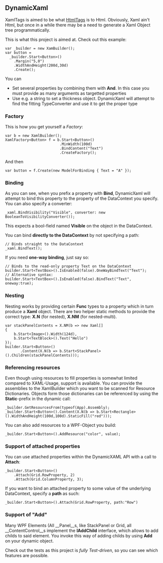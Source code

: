 ## DynamicXaml

XamlTags is aimed to be what [HtmlTags][1] is to Html. Obviously, Xaml ain't Html, but
once in a while there may be a need to generate a Xaml Object tree programmatically. 

This is what this project is aimed at. Check out this example:

    var _builder = new XamBuilder();
    var button = 
      _builder.Start<Button>()
        .Margin("5,0")
        .WidthAndHeight(200d,30d)
        .Create();

You can

* Set several properties by combining them with __And__. In this case you must provide as many arguments as targetted properties
* Use e.g. a string to set a thickness object. DynamicXaml will attempt to find the fitting TypeConverter and use it to get the proper type

### Factory

This is how you get yourself a _Factory_:

    var b = new XamlBuilder();
    XamlFactory<Button> f = b.Start<Button>()
                             .MinWidth(100d)
                             .BindContent("Text")
                             .CreateFactory();
And then

`var button = f.Create(new ModelForBinding { Text = "A" });`

### Binding

As you can see, when you prefix a property with __Bind__, DynamicXaml will attempt to bind this property to the property of the DataContext you specify. You can also specify a converter:

`_xaml.BindVisibility("Visible", converter: new BooleanToVisibilityConverter());`

This expects a bool-field named __Visible__ on the object in the DataContext.

You can bind __directly to the DataContext__ by not specifying a path:

    // Binds straight to the DataContext
    _xaml.BindText();

If you need __one-way binding__, just say so:

    // Binds to the read-only property Text on the DataContext
    builder.Start<TextBox>().IsEnabled(false).OneWayBindText("Text");
    // Alternative syntax:
    builder.Start<TextBox>().IsEnabled(false).BindText("Text", oneway:true);
    
### Nesting

Nesting works by providing certain __Func__ types to a property which in turn produce a __Xaml__ object. There are two helper static methods to provide the correct type: __X.N__ (for nested), __X.NM__ (for nested-multi).

    var stackPanelContents = X.NM(b => new Xaml[]
    {
        b.Start<Image>().Width(124d),
        b.Start<TextBlock>().Text("Hello")
    });
    builder.Start<Button>()
           .Content(X.N(b => b.Start<StackPanel>().Children(stackPanelContents)));

### Referencing resources

Even though using resources to fill properties is somewhat limited compared to XAML-Usage, support is available. You can provide the assemblies to the XamlBuilder which you want to be scanned for Resource Dictionaries. Objects form those dictionaries can be referenced by using the __Static__-prefix in the dynamic call:

    _builder.GetResourcesFrom(typeof(App).Assembly);
    _builder.Start<Button>().Content(X.N(b => b.Start<Rectangle>().WidthAndHeight(100d,100d).StaticFill("red")));
    
You can also add resources to a WPF-Object you build:

    _builder.Start<Button>().AddResource("color", value);

### Support of attached properties

You can use attached properties within the DynamicXAML API with a call to __Attach__:

    _builder.Start<Button>()
        .Attach(Grid.RowProperty, 2)
        .Attach(Grid.ColumnProperty, 3);

If you want to bind an attached property to some value of the underlying DataContext, specify a __path__ as such:

`_builder.Start<Button>().Attach(Grid.RowProperty, path:"Row")`

### Support of "Add"

Many WPF Elements (All __Panel__s, like StackPanel or Grid, all __ContentControl__s implement the __IAddChild__ interface, which allows to add childs to said element. You invoke this way of adding childs by using __Add__ on your dynamic object.

Check out the tests as this project is _fully Test-driven_, so you can see which features are possible.

  [1]: http://htmltags.fubu-project.org/what-is-htmltags/
